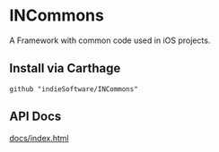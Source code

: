 # INCommons
A Framework with common code used in iOS projects.

## Install via Carthage

	github "indieSoftware/INCommons"

## API Docs

[docs/index.html](https://github.com/indieSoftware/INCommons/docs/index.html)

